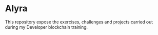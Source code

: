 # Alyra 
This repository expose the exercises, challenges and projects carried out during my Developer blockchain training.
